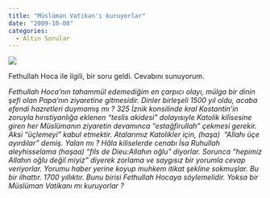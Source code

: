 ```yaml
---
title: "Müslüman Vatikan'ı kuruyorlar"
date: "2009-10-08"
categories: 
  - Altın Sorular
---
```


![](../uploads/image/fethullah-gulen.jpg)

Fethullah Hoca ile ilgili, bir soru geldi. Cevabını sunuyorum.

_Fethullah Hoca’nın tahammül edemediğim en çarpıcı olayı, mülga bir dinin şefi olan Papa’nın ziyaretine gitmesidir. Dinler birleşeli 1500 yıl oldu, acaba efendi hazretleri duymamış mı ? 325 İznik konsilinde kral Kostantin’in zoruyla hırıstiyanlığa eklenen “teslis akidesi” dolayısıyle Katolik kilisesine giren her Müslümanın ziyaretin devamınca “estağfirullah” çekmesi gerekir. Aksi “üçlemeyi” kabul etmektir. Atalarımız Katolikler için, (haşa)  “Allahı üçe ayırdılar” demiş. Yalan mı ? Hâla kiliselerde cenabı İsa Ruhullah aleyhisselama (haşaa) “fils de Dieu:Allahın oğlu" diyorlar. Sorunca “hepimiz Allahın oğlu değil miyiz” diyerek zorlama ve saygısız bir yorumla cevap veriyorlar. Yorumu haber yerine koyup muhkem itikat şekline sokmuşlar. Bu bir ilhattır. 1700 yıllıktır. Bunu birisi Fethullah Hocaya söylemelidir. Yoksa bir Müslüman Vatikanı mı kuruyorlar ?_
